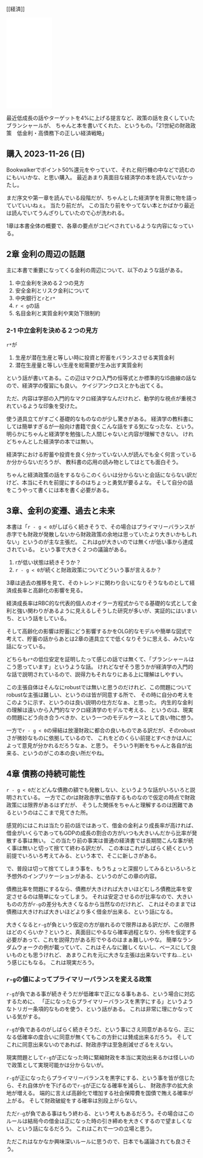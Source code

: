 [[経済]]

<iframe sandbox="allow-popups allow-scripts allow-modals allow-forms allow-same-origin" style="width:120px;height:240px;" marginwidth="0" marginheight="0" scrolling="no" frameborder="0" src="//rcm-fe.amazon-adsystem.com/e/cm?lt1=_blank&bc1=000000&IS2=1&bg1=FFFFFF&fc1=000000&lc1=0000FF&t=karino203-22&language=ja_JP&o=9&p=8&l=as4&m=amazon&f=ifr&ref=as_ss_li_til&asins=B0BYCVQ27N&linkId=11916275380c76384c0acec519891472"></iframe>

最近低成長の話やターゲットを4%に上げる提言など、政策の話を良くしていたブランシャールが、
ちゃんと本を書いてくれた、というもの。「21世紀の財政政策　低金利・高債務下の正しい経済戦略」

## 購入 2023-11-26 (日)

Bookwalkerでポイント50%還元をやっていて、それと飛行機の中などで読むのにもいいかな、と思い購入。
最近あまり真面目な経済学の本を読んでいなかったし。

まだ序文や第一章を読んでいる段階だが、ちゃんとした経済学を背景に物を語っていていいねぇ。
当たり前だが。
この当たり前をやってない本とかばかり最近は読んでいてうんざりしていたので心が洗われる。

1章は本書全体の概要で、各章の要点がコピペされているような内容になっている。

## 2章 金利の周辺の話題

主に本書で重要になってくる金利の周辺について、以下のような話がある。

1. 中立金利を決める２つの見方
2. 安全金利とリスク金利について
3. 中央銀行と`r`と`r*`
4. `r < g`の話
5. 名目金利と実質金利や実効下限制約

### 2-1 中立金利を決める２つの見方

`r*`が

1. 生産が潜在生産と等しい時に投資と貯蓄をバランスさせる実質金利
2. 潜在生産量と等しい生産を総需要が生み出す実質金利

という話が書いてある。この辺はマクロ入門の恒等式とか標準的なIS曲線の話なので、経済学の復習にも良い。
ケイジアンクロスとかも出てくる。

ただ、内容は学部の入門的なマクロ経済学なんだけれど、動学的な視点が重視されているような印象を受けた。

使う道具立てがすごく基礎的なものなのが少し驚きがある。
経済学の教科書にしては簡単すぎるが一般向け書籍で良くこんな話をする気になったな、という。
明らかにちゃんと経済学を勉強した人間じゃないと内容が理解できない。
けれどちゃんとした経済学の本では無い。

経済学における貯蓄や投資を良く分かっていない人が読んでも全く何言っているか分からないだろうが、
教科書の応用の読み物としてはとても面白そう。

ちゃんと経済政策の話をするならこのくらいは分からないと会話にならない訳だけど、本当にそれを前提にするのはちょっと勇気が要るよな。
そして自分の話をこうやって書くには本を書く必要がある。


## 3章、金利の変遷、過去と未来

本書は「`r - g < 0`がしばらく続きそうで、その場合はプライマリーバランスが赤字でも財政が発散しないから財政政策の余地は思っていたより大きいかもしれない」というのが主な主張だ。
これはgが大きいのでは無くrが低い事から達成されている。
という事で大きく２つの議論がある。

1. rが低い状態は続きそうか？
2. `r - g < 0`が続くと財政政策についてどういう事が言えるか？

3章は過去の推移を見て、そのトレンドに関わり合いになりそうなものとして経済成長率と高齢化の影響を見る。

経済成長率はRBC的な代表的個人のオイラー方程式からでる基礎的な式として金利と強い関わりがあるように見えるしそうした研究が多いが、実証的にはいまいち、という話をしている。

そして高齢化の影響は貯蓄にどう影響するかをOLG的なモデルや簡単な図式で考えて、貯蓄の話からあとは2章の道具立てで低くなりそうに思える、みたいな話になっている。

どちらも`r*`の低位安定を証明したって感じの話では無くて、「ブランシャールはこう思っています」というような話。
けれどなぜそう思うかが経済学の入門的な話で説明されているので、説得力もそれなりにある上に理解はしやすい。

この主張自体はそんなにrobustでは無いと思うのだけれど、この問題についてrobustな主張は難しい、というのは皆が同意する所で、
その時に自分の考えをこのように示す、というのは良い説明の仕方だなぁ、と思った。
内生的な金利の理解は遠いから入門的なマクロ経済学のモデルで考える、
というのは、現実の問題にどう向き合うべきか、という一つのモデルケースとして良い物に想う。

一方で`r - g < 0`の帰結は放漫財政に都合の良いものである訳だが、そのrobustさが微妙なものに依拠しているので、
これをどのくらい前提とすべきかは人によって意見が分かれるだろうなぁ、と思う。
そういう判断をちゃんと各自が出来る、というのがこの本の良い所だやね。

## 4章 債務の持続可能性

`r - g < 0`だとどんな債務の額でも発散しない、というような話がいろいろと説明されている。
一方でこのrは財政赤字に依存するものなので仮定の時点で財政政策には限界があるはずだが、
そうした関係をちゃんと理解するのは困難であるというのはここまで見てきた所。

感覚的にはこれは当たり前の話ではあって、借金の金利より成長率が高ければ、借金がいくらであってもGDPの成長の割合の方がいつも大きいんだから比率が発散する事は無い。
この当たり前の事実は普通の経済書では長期間こんな事が続く事は無いと切って捨てて終わる訳だが、
この本はこれがしばらく続くという前提でいろいろ考えてみる、という本で、そこに新しさがある。

で、普段は切って捨ててしまう事を、もうちょっと深掘りしてみるといろいろと予想外のインプリケーションがある、というのがこの章の内容。

債務比率を問題にするなら、債務が大きければ大きいほどむしろ債務比率を安定させるのは簡単になってしまう。
それは安定させるのが比率なので、大きいものの方が`r-g`の差分も大きくなるから当然なのだけれど、
これはそのままでは債務は大きければ大きいほどより多く借金が出来る、という話になる。

大きくなると`r-g`が負という仮定の方が崩れるので限界はある訳だが、この限界はどのくらいか？というと、真面目にやるなら確率過程となり、分布を仮定する必要があって、これを説得力がある形でやるのはまぁ難しいやな。
簡単なランダムウォークの例が載っていて、これはそんなに難しくないし、ベースにして良いものとも思うけれど、
あまりこれを元に大きな主張は出来ないですね…という感じにもなる。
これは現実だろう。

### `r-g`の値によってプライマリーバランスを変える政策

`r-g`が負である事が続きそうだが低確率で正になる事もある、という場合に対応するために、
「正になったらプライマリーバランスを黒字にする」というようなトリガー条項的なものを使う、という話がある。
これは非常に理にかなっている気がする。

`r-g`が負であるのがしばらく続きそうだ、という事にさえ同意があるなら、正になる低確率の度合いに同意が無くてもこの方針には賛成出来るだろう。
そしてこれに同意出来ないのであれば、財政赤字は至急削減せざるをえない。

現実問題として`r-g`が正になった時に緊縮財政を本当に実効出来るかは怪しいので政策として実現可能かは分からないが。

`r-g`が正になったらプライマリーバランスを黒字にする、という事を皆が信じたら、それ自体がrを下げるので`r-g`が正になる確率を減らし、
財政赤字の拡大余地が増える。
端的に言えば高齢化で増加する社会保障費を国債で賄える確率が上がる。
そして財政破綻をする確率は別段上がらない。

ただ`r-g`が負である事はもう終わる、という考えもあるだろう。その場合はこのルールは結局今の借金は正になった時の引き締めを大きくするので望ましくない、という話になるだろう。
これはこれで一つの立場と思う。

ただこれはなかなか興味深いルールに思うので、日本でも議論されても良さそう。